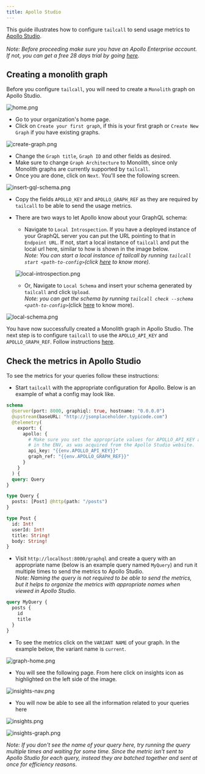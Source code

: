 ```yaml
---
title: Apollo Studio
---
```


This guide illustrates how to configure `tailcall` to send usage metrics to [Apollo Studio](https://studio.apollographql.com).<br/><br/>
_Note: Before proceeding make sure you have an Apollo Enterprise account. If not, you can get a free 28 days trial by going [here](https://studio.apollographql.com/signup?type=enterprise-trial)._

## Creating a monolith graph

Before you configure `tailcall`, you will need to create a `Monolith` graph on Apollo Studio.

![home.png](../../static/images/apollo-studio/home.png)

- Go to your organization's home page.
- Click on `Create your first graph`, if this is your first graph or `Create New Graph` if you have existing graphs.

![create-graph.png](../../static/images/apollo-studio/create-graph.png)

- Change the `Graph title`, `Graph ID` and other fields as desired.
- Make sure to change `Graph Architecture` to Monolith, since only Monolith graphs are currently supported by `tailcall`.
- Once you are done, click on `Next`. You'll see the following screen.

![insert-gql-schema.png](../../static/images/apollo-studio/insert-gql-schema.png)

- Copy the fields `APOLLO_KEY` and `APOLLO_GRAPH_REF` as they are required by `tailcall` to be able to send the usage metrics.
- There are two ways to let Apollo know about your GraphQL schema:

  - Navigate to `Local Introspection`. If you have a deployed instance of your GraphQL server you can put the URL pointing to that in `Endpoint URL`. If not, start a local instance of `tailcall` and put the local url here, similar to how is shown in the image below.<br/>
    _Note: You can start a local instance of tailcall by running `tailcall start <path-to-config>`(click [here](./cli.md) to know more)._

  ![local-introspection.png](../../static/images/apollo-studio/local-introspection.png)

  - Or, Navigate to `Local Schema` and insert your schema generated by `tailcall` and click `Upload`.<br/>
    _Note: you can get the schema by running `tailcall check --schema <path-to-config>`_(click [here](./cli.md) to know more).

![local-schema.png](../../static/images/apollo-studio/local-schema.png)

You have now successfully created a Monolith graph in Apollo Studio. The next step is to configure `tailcall` to use the `APOLLO_API_KEY` and `APOLLO_GRAPH_REF`. Follow instructions [here](../operators/telemetry.md).

## Check the metrics in Apollo Studio

To see the metrics for your queries follow these instructions:

- Start `tailcall` with the appropriate configuration for Apollo. Below is an example of what a config may look like.

```graphql
schema
  @server(port: 8000, graphiql: true, hostname: "0.0.0.0")
  @upstream(baseURL: "http://jsonplaceholder.typicode.com")
  @telemetry(
    export: {
      apollo: {
        # Make sure you set the appropriate values for APOLLO_API_KEY and APOLLO_GRAPH_REF
        # in the ENV, as was acquired from the Apollo Studio website.
        api_key: "{{env.APOLLO_API_KEY}}"
        graph_ref: "{{env.APOLLO_GRAPH_REF}}"
      }
    }
  ) {
  query: Query
}

type Query {
  posts: [Post] @http(path: "/posts")
}

type Post {
  id: Int!
  userId: Int!
  title: String!
  body: String!
}
```

- Visit `http://localhost:8000/graphql` and create a query with an appropriate name (below is an example query named `MyQuery`) and run it multiple times to send the metrics to Apollo Studio.<br/>
  _Note: Naming the query is not required to be able to send the metrics, but it helps to organize the metrics with appropriate names when viewed in Apollo Studio._

```graphql
query MyQuery {
  posts {
    id
    title
  }
}
```

- To see the metrics click on the `VARIANT NAME` of your graph. In the example below, the variant name is `current`.

![graph-home.png](../../static/images/apollo-studio/graph-home.png)

- You will see the following page. From here click on insights icon as highlighted on the left side of the image.

![insights-nav.png](../../static/images/apollo-studio/insights-nav.png)

- You will now be able to see all the information related to your queries here

![insights.png](../../static/images/apollo-studio/insights.png)

![insights-graph.png](../../static/images/apollo-studio/insights-graph.png)

_Note: If you don't see the name of your query here, try running the query multiple times and waiting for some time. Since the metric isn't sent to Apollo Studio for each query, instead they are batched together and sent at once for efficiency reasons._
